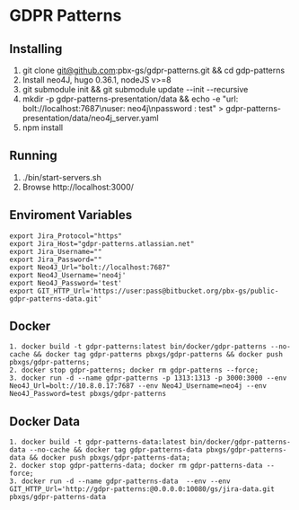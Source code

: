 # GDPR Patterns

## Installing
1. git clone git@github.com:pbx-gs/gdpr-patterns.git && cd gdp-patterns
2. Install neo4J, hugo 0.36.1, nodeJS v>=8
3. git submodule init && git submodule update  --init --recursive
4. mkdir -p gdpr-patterns-presentation/data && echo -e "url: bolt://localhost:7687\nuser: neo4j\npassword : test" > gdpr-patterns-presentation/data/neo4j_server.yaml
5. npm install


## Running
1. ./bin/start-servers.sh
2. Browse http://localhost:3000/

## Enviroment Variables
    export Jira_Protocol="https"
    export Jira_Host="gdpr-patterns.atlassian.net"
    export Jira_Username=""
    export Jira_Password=""
    export Neo4J_Url="bolt://localhost:7687"
    export Neo4J_Username='neo4j'
    export Neo4J_Password='test' 
    export GIT_HTTP_Url='https://user:pass@bitbucket.org/pbx-gs/public-gdpr-patterns-data.git'

## Docker
    1. docker build -t gdpr-patterns:latest bin/docker/gdpr-patterns --no-cache && docker tag gdpr-patterns pbxgs/gdpr-patterns && docker push pbxgs/gdpr-patterns;
    2. docker stop gdpr-patterns; docker rm gdpr-patterns --force;
    3. docker run -d --name gdpr-patterns -p 1313:1313 -p 3000:3000 --env Neo4J_Url=bolt://10.8.0.17:7687 --env Neo4J_Username=neo4j --env Neo4J_Password=test pbxgs/gdpr-patterns


## Docker Data
    1. docker build -t gdpr-patterns-data:latest bin/docker/gdpr-patterns-data --no-cache && docker tag gdpr-patterns-data pbxgs/gdpr-patterns-data && docker push pbxgs/gdpr-patterns-data;
    2. docker stop gdpr-patterns-data; docker rm gdpr-patterns-data --force;
    3. docker run -d --name gdpr-patterns-data  --env --env GIT_HTTP_Url='http://gdpr-patterns:@0.0.0.0:10080/gs/jira-data.git pbxgs/gdpr-patterns-data

